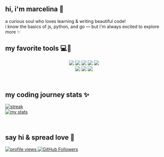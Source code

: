 ## hi, i'm marcelina 🌸  
a curious soul who loves learning & writing beautiful code!  
i know the basics of js, python, and go — but i'm always excited to explore more ✨  

## my favorite tools 💻💖

<p align="center"> 
    <img src="https://img.shields.io/badge/Python-FFD1DC?style=for-the-badge&logo=python&logoColor=4B8BBE">
    <img src="https://img.shields.io/badge/JavaScript-FFF5BA?style=for-the-badge&logo=javascript&logoColor=F7DF1E">
    <img src="https://img.shields.io/badge/TypeScript-A3CEF1?style=for-the-badge&logo=typescript&logoColor=white">
    <img src="https://img.shields.io/badge/lua-A2D2FF.svg?style=for-the-badge&logo=lua&logoColor=white">
    <img src="https://img.shields.io/badge/go-9AD0EC.svg?style=for-the-badge&logo=go&logoColor=white">
    <br/>
    <img src="https://img.shields.io/badge/Express%20js-FFC6D3?style=for-the-badge&logo=express&logoColor=black">
    <img src="https://img.shields.io/badge/VSCode-92C6FF?style=for-the-badge&logo=visual%20studio%20code&logoColor=white">
    <img src="https://img.shields.io/badge/NeoVim-91D8E4.svg?&style=for-the-badge&logo=neovim&logoColor=white">
</p>

<br/>

## my coding journey stats ✨  
<a href="https://github.com/marcelpkg"><img alt="streak" src="https://github-readme-streak-stats.herokuapp.com/?user=marcelpkg&theme=react&hide_border=true"></a>  
<a href="https://github.com/marcelpkg"><img alt="my stats" src="https://github-readme-stats.vercel.app/api?username=marcelpkg&show_icons=true&count_private=true&theme=react&hide_border=true&bg_color=E0F7FA" /></a>  

<br/>

## say hi & spread love 💌  
<a href="https://github.com/Meghna-DAS/github-profile-views-counter">
    <img src="https://komarev.com/ghpvc/?username=marcelpkg&color=FF69B4&style=flat-square" alt="profile views"/>
</a>
<a href="https://github.com/marcelpkg?tab=followers">
    <img src="https://img.shields.io/github/followers/marcelpkg?label=Followers&style=social&color=FF69B4" alt="GitHub Followers"/>
</a>
